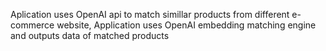 Aplication uses OpenAI api to match simillar products from different e-commerce website, Application uses OpenAI embedding matching engine and outputs data of matched products
